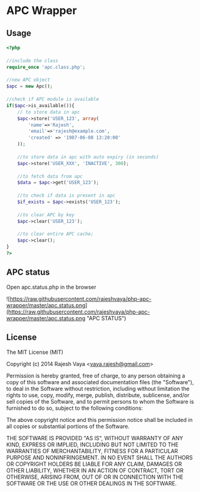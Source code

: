 # APC Wrapper

## Usage
```php
<?php

//include the class
require_once 'apc.class.php';

//new APC object
$apc = new Apc();

//check if APC module is available
if($apc->is_available()){
	// to store data in apc
	$apc->store('USER_123', array(
		'name'=>'Rajesh', 
		'email'=>'rajesh@example.com', 
		'created' => '1987-06-08 13:20:00'
	));
	
	//to store data in apc with auto expiry (in seconds)
	$apc->store('USER_XXX', 'INACTIVE', 300);

	//to fetch data from apc
	$data = $apc->get('USER_123');

	//to check if data is present in apc
	$if_exists = $apc->exists('USER_123');

	//to clear APC by key 
	$apc->clear('USER_123');

	//to clear entire APC cache;
	$apc->clear();
}
?>
```


## APC status

Open apc.status.php in the browser

![https://raw.githubusercontent.com/rajeshvaya/php-apc-wrapper/master/apc.status.png](https://raw.githubusercontent.com/rajeshvaya/php-apc-wrapper/master/apc.status.png "APC STATUS")



## License

The MIT License (MIT)

Copyright (c) 2014 Rajesh Vaya <<vaya.rajesh@gmail.com>>

Permission is hereby granted, free of charge, to any person obtaining a copy
of this software and associated documentation files (the "Software"), to deal
in the Software without restriction, including without limitation the rights
to use, copy, modify, merge, publish, distribute, sublicense, and/or sell
copies of the Software, and to permit persons to whom the Software is
furnished to do so, subject to the following conditions:

The above copyright notice and this permission notice shall be included in all
copies or substantial portions of the Software.

THE SOFTWARE IS PROVIDED "AS IS", WITHOUT WARRANTY OF ANY KIND, EXPRESS OR
IMPLIED, INCLUDING BUT NOT LIMITED TO THE WARRANTIES OF MERCHANTABILITY,
FITNESS FOR A PARTICULAR PURPOSE AND NONINFRINGEMENT. IN NO EVENT SHALL THE
AUTHORS OR COPYRIGHT HOLDERS BE LIABLE FOR ANY CLAIM, DAMAGES OR OTHER
LIABILITY, WHETHER IN AN ACTION OF CONTRACT, TORT OR OTHERWISE, ARISING FROM,
OUT OF OR IN CONNECTION WITH THE SOFTWARE OR THE USE OR OTHER DEALINGS IN THE
SOFTWARE.

